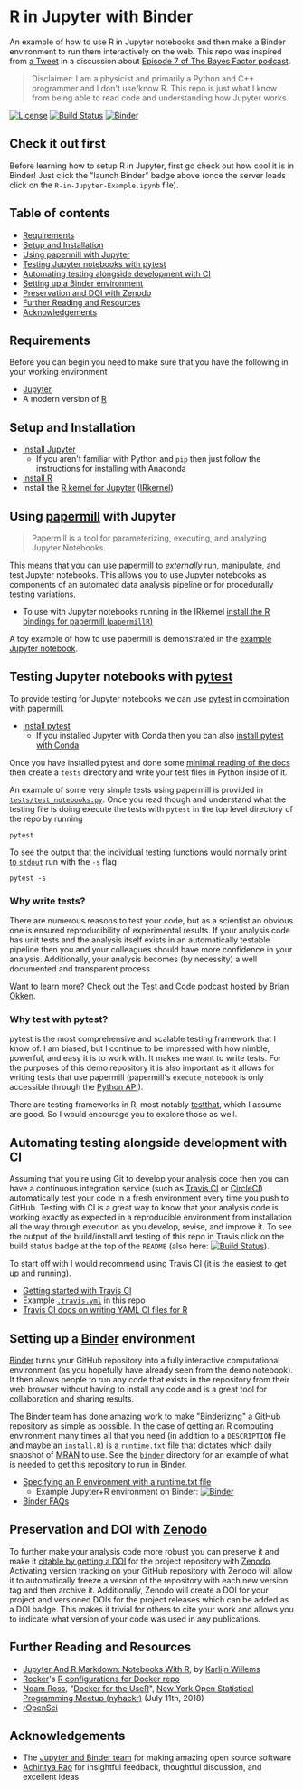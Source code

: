 # R in Jupyter with Binder

An example of how to use R in Jupyter notebooks and then make a Binder environment to run them interactively on the web.
This repo was inspired from [a Tweet](https://twitter.com/Alex_Danvers/status/1016395766250627072) in a discussion about [Episode 7 of The Bayes Factor podcast](https://sites.tufts.edu/hilab/podcast/liz-page-gould-and-alex-danvers/).

> Disclaimer: I am a physicist and primarily a Python and C++ programmer and I don't use/know R. This repo is just what I know from being able to read code and understanding how Jupyter works.

[![License](https://img.shields.io/badge/License-BSD%203--Clause-blue.svg)](https://opensource.org/licenses/BSD-3-Clause)
[![Build Status](https://travis-ci.com/matthewfeickert/R-in-Jupyter-with-Binder.svg?branch=master)](https://travis-ci.com/matthewfeickert/R-in-Jupyter-with-Binder)
[![Binder](https://mybinder.org/badge.svg)](https://mybinder.org/v2/gh/matthewfeickert/R-in-Jupyter-with-Binder/master?filepath=R-in-Jupyter-Example.ipynb)

## Check it out first

Before learning how to setup R in Jupyter, first go check out how cool it is in Binder! Just click the "launch Binder" badge above (once the server loads click on the `R-in-Jupyter-Example.ipynb` file).

## Table of contents

- [Requirements](#requirements)
- [Setup and Installation](#setup-and-installation)
- [Using papermill with Jupyter](#using-papermill-with-jupyter)
- [Testing Jupyter notebooks with pytest](#testing-jupyter-notebooks-with-pytest)
- [Automating testing alongside development with CI](#automating-testing-alongside-development-with-ci)
- [Setting up a Binder environment](#setting-up-a-binder-environment)
- [Preservation and DOI with Zenodo](#preservation-and-doi-with-zenodo)
- [Further Reading and Resources](#further-reading-and-resources)
- [Acknowledgements](#acknowledgements)

## Requirements

Before you can begin you need to make sure that you have the following in your working environment
- [Jupyter](http://jupyter.org/)
- A modern version of [R](https://www.r-project.org/)

## Setup and Installation

- [Install Jupyter](http://jupyter.org/install)
   - If you aren't familiar with Python and `pip` then just follow the instructions for installing with Anaconda
- [Install R](https://cran.r-project.org/doc/manuals/r-release/R-admin.html)
- Install the [R kernel for Jupyter](https://github.com/IRkernel/IRkernel) ([IRkernel](https://irkernel.github.io/))

## Using [papermill](https://github.com/nteract/papermill) with Jupyter

> Papermill is a tool for parameterizing, executing, and analyzing Jupyter Notebooks.

This means that you can use [papermill](https://github.com/nteract/papermill) to _externally_ run, manipulate, and test Jupyter notebooks. This allows you to use Jupyter notebooks as components of an automated data analysis pipeline or for procedurally testing variations.

- To use with Jupyter notebooks running in the IRkernel [install the R bindings for papermill (`papermillR`)](https://github.com/nteract/papermillr)

A toy example of how to use papermill is demonstrated in the [example Jupyter notebook](https://github.com/matthewfeickert/R-in-Jupyter-with-Binder/blob/master/R-in-Jupyter-Example.ipynb).

## Testing Jupyter notebooks with [pytest](https://docs.pytest.org/en/latest/)

To provide testing for Jupyter notebooks we can use [pytest](https://docs.pytest.org/en/latest/) in combination with papermill.

- [Install pytest](https://docs.pytest.org/en/latest/getting-started.html)
   - If you installed Jupyter with Conda then you can also [install pytest with Conda](https://anaconda.org/anaconda/pytest)

Once you have installed pytest and done some [minimal reading of the docs](https://docs.pytest.org/en/latest/getting-started.html#create-your-first-test) then create a `tests` directory and write your test files in Python inside of it.

An example of some very simple tests using papermill is provided in [`tests/test_notebooks.py`](https://github.com/matthewfeickert/R-in-Jupyter-with-Binder/blob/master/tests/test_notebooks.py). Once you read though and understand what the testing file is doing execute the tests with `pytest` in the top level directory of the repo by running

```
pytest
```

To see the output that the individual testing functions would normally [print to `stdout`](https://docs.pytest.org/en/latest/capture.html) run with the `-s` flag

```
pytest -s
```

### Why write tests?

There are numerous reasons to test your code, but as a scientist an obvious one is ensured reproducibility of experimental results. If your analysis code has unit tests and the analysis itself exists in an automatically testable pipeline then you and your colleagues should have more confidence in your analysis. Additionally, your analysis becomes (by necessity) a well documented and transparent process.

Want to learn more? Check out the [Test and Code podcast](http://testandcode.com/) hosted by [Brian Okken](https://github.com/okken).

### Why test with pytest?

pytest is the most comprehensive and scalable testing framework that I know of. I am biased, but I continue to be impressed with how nimble, powerful, and easy it is to work with. It makes me want to write tests. For the purposes of this demo repository it is also important as it allows for writing tests that use papermill (papermill's `execute_notebook` is only accessible through the [Python API](http://papermill.readthedocs.io/en/latest/usage.html#execute-via-the-python-api)).

There are testing frameworks in R, most notably [testthat](https://github.com/r-lib/testthat), which I assume are good. So I would encourage you to explore those as well.

## Automating testing alongside development with CI

Assuming that you're using Git to develop your analysis code then you can have a continuous integration service (such as [Travis CI](https://travis-ci.org/) or [CircleCI](https://circleci.com/)) automatically test your code in a fresh environment every time you push to GitHub. Testing with CI is a great way to know that your analysis code is working exactly as expected in a reproducible environment from installation all the way through execution as you develop, revise, and improve it. To see the output of the build/install and testing of this repo in Travis click on the build status badge at the top of the `README` (also here: [![Build Status](https://travis-ci.com/matthewfeickert/R-in-Jupyter-with-Binder.svg?branch=master)](https://travis-ci.com/matthewfeickert/R-in-Jupyter-with-Binder)).

To start off with I would recommend using Travis CI (it is the easiest to get up and running).

- [Getting started with Travis CI](https://docs.travis-ci.com/user/getting-started/)
- Example [`.travis.yml`](https://github.com/matthewfeickert/R-in-Jupyter-with-Binder/blob/master/.travis.yml) in this repo
- [Travis CI docs on writing YAML CI files for R](https://docs.travis-ci.com/user/languages/r/)

## Setting up a [Binder](https://mybinder.org/) environment

[Binder](https://mybinder.org/) turns your GitHub repository into a fully interactive computational environment (as you hopefully have already seen from the demo notebook). It then allows people to run any code that exists in the repository from their web browser without having to install any code and is a great tool for collaboration and sharing results.

The Binder team has done amazing work to make "Binderizing" a GitHub repository as simple as possible. In the case of getting an R computing environment many times all that you need (in addition to a `DESCRIPTION` file and maybe an `install.R`) is a `runtime.txt` file that dictates which daily snapshot of [MRAN](https://mran.microsoft.com/documents/rro/reproducibility) to use. See the [`binder`](https://github.com/matthewfeickert/R-in-Jupyter-with-Binder/tree/master/binder) directory for an example of what is needed to get this repository to run in Binder.

- [Specifying an R environment with a runtime.txt file](https://mybinder.readthedocs.io/en/latest/sample_repos.html#specifying-an-r-environment-with-a-runtime-txt-file)
   - Example Jupyter+R environment on Binder: [![Binder](http://mybinder.org/badge.svg)](http://mybinder.org/v2/gh/binder-examples/r/master?filepath=index.ipynb)
- [Binder FAQs](https://mybinder.readthedocs.io/en/latest/faq.html)

## Preservation and DOI with [Zenodo](https://zenodo.org/)

To further make your analysis code more robust you can preserve it and make it [citable by getting a DOI](https://guides.github.com/activities/citable-code/) for the project repository with [Zenodo](https://zenodo.org/). Activating version tracking on your GitHub repository with Zenodo will allow it to automatically freeze a version of the repository with each new version tag and then archive it. Additionally, Zenodo will create a DOI for your project and versioned DOIs for the project releases which can be added as a DOI badge. This makes it trivial for others to cite your work and allows you to indicate what version of your code was used in any publications.

## Further Reading and Resources

- [Jupyter And R Markdown: Notebooks With R](https://www.datacamp.com/community/blog/jupyter-notebook-r), by [Karlijn Willems](https://github.com/Kacawi)
- [Rocker](https://www.rocker-project.org/)'s [R configurations for Docker repo](https://github.com/rocker-org/rocker)
- [Noam Ross](https://github.com/noamross), "[Docker for the UseR](https://github.com/noamross/nyhackr-docker-talk)", [New York Open Statistical Programming Meetup (nyhackr)](https://nyhackr.org/) (July 11th, 2018)
- [rOpenSci](https://ropensci.org/)

## Acknowledgements

- The [Jupyter and Binder team](https://github.com/orgs/jupyterhub/people) for making amazing open source software
- [Achintya Rao](https://github.com/RaoOfPhysics) for insightful feedback, thoughtful discussion, and excellent ideas
